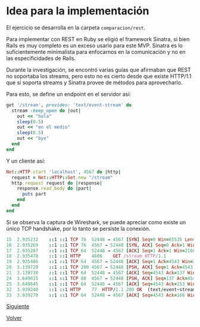 # Idea para la implementación

El ejercicio se desarrolla en la carpeta `comparacion/rest`.

Para implementar con REST en Ruby se eligió el framework Sinatra, si bien Rails es muy completo es un exceso usarlo para este MVP. Sinatra es lo suficientemente minimalista para enfocarnos en la comunicación y no en las especificidades de Rails.

Durante la investigación, se encontró varias guías que afirmaban que REST no soportaba los streams, pero esto no es cierto desde que existe HTTP/1.1 que si soporta streams y Sinatra provee de métodos para aprovecharlo.

Para esto, se define un endpoint en el servidor así:
```ruby
get '/stream', provides: 'text/event-stream' do
  stream :keep_open do |out|
    out << "hola"
    sleep(0.5)
    out << "en el medio"
    sleep(0.5)
    out << "bye"
  end
end
```

Y un cliente así:
```ruby
Net::HTTP.start 'localhost', 4567 do |http|
  request = Net::HTTP::Get.new "/stream"
  http.request request do |response|
    response.read_body do |part|
      puts part
    end
  end
end
```

Si se observa la captura de Wireshark, se puede apreciar como existe un único TCP handshake, por lo tanto se persiste la conexión.
```ruby
15	2.935232	::1	::1	TCP	76	52448 → 4567 [SYN] Seq=0 Win=65535 Len=0 MSS=65475 WS=256 SACK_PERM
16	2.935269	::1	::1	TCP	76	4567 → 52448 [SYN, ACK] Seq=0 Ack=1 Win=65535 Len=0 MSS=65475 WS=256 SACK_PERM
17	2.935287	::1	::1	TCP	64	52448 → 4567 [ACK] Seq=1 Ack=1 Win=2160640 Len=0
18	2.935470	::1	::1	HTTP	4606	GET /stream HTTP/1.1
19	2.935486	::1	::1	TCP	64	4567 → 52448 [ACK] Seq=1 Ack=4543 Win=2156032 Len=0
20	3.139720	::1	::1	TCP	200	4567 → 52448 [PSH, ACK] Seq=1 Ack=4543 Win=2156032 Len=136 [TCP segment of a reassembled PDU] # aca entro "hola"
21	3.139738	::1	::1	TCP	64	52448 → 4567 [ACK] Seq=4543 Ack=137 Win=2160384 Len=0
24	3.649615	::1	::1	TCP	80	4567 → 52448 [PSH, ACK] Seq=137 Ack=4543 Win=2156032 Len=16 [TCP segment of a reassembled PDU] # aca entro "en el medio"
25	3.649645	::1	::1	TCP	64	52448 → 4567 [ACK] Seq=4543 Ack=153 Win=2160384 Len=0
32	3.939240	::1	::1	HTTP	77	HTTP/1.1 200 OK  (text/event-stream) # aca entro "bye"
33	3.939270	::1	::1	TCP	64	52448 → 4567 [ACK] Seq=4543 Ack=166 Win=2160384 Len=0
```

[Siguiente](listar-partidos.md)

[Volver](../intro.md)


